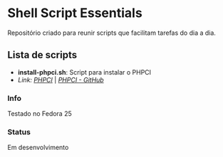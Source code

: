 # Shell Script Essentials

Repositório criado para reunir scripts que facilitam tarefas do dia a dia.

## Lista de scripts

- **install-phpci.sh**: Script para instalar o PHPCI
- *Link: [PHPCI](https://www.phptesting.org/)* | *[PHPCI - GitHub](https://github.com/block8/phpci)*

### Info
Testado no Fedora 25

### Status
Em desenvolvimento